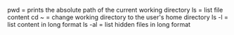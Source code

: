 pwd = prints the absolute path of the current working directory
ls = list file content
cd ~ = change working directory to the user's home directory
ls -l = list content in long format
ls -al = list hidden files in long format
